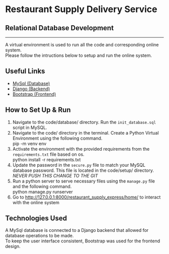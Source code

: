 # Restaurant Supply Delivery Service 
## Relational Database Development
--------------------------------------------------------------------------------

A virtual environment is used to run all the code and corresponding online system. <br />
Please follow the intructions below to setup and run the online system.

## Useful Links
* [MySql (Database)](https://www.mysql.com/)
* [Django (Backend)](https://www.djangoproject.com/)
* [Bootstrap (Frontend)](https://getbootstrap.com/)

## How to Set Up & Run
1. Navigate to the code/database/ directory. Run the `init_database.sql` script in MySQL.
2. Navigate to the code/ directory in the terminal. Create a Python Virtual Environment using the following command. <br />
   pip -m venv env
3. Activate the environment with the provided requirements from the `requirements.txt` file based on os. <br />
   python install -r requirements.txt
4. Update the password in the `secure.py` file to match your MySQL database password. This file is located in the code/setup/ directory. *NEVER PUSH THIS CHANGE TO THE GIT*
5. Run a python server to serve necessary files using the `manage.py` file and the following command. <br />
   python manage.py runserver
6. Go to http://127.0.0.1:8000/restaurant_supply_express/home/ to interact with the online system

## Technologies Used
A MySql database is connected to a Django backend that allowed for database operations to be made. <br />
To keep the user interface consistent, Bootstrap was used for the frontend design.
